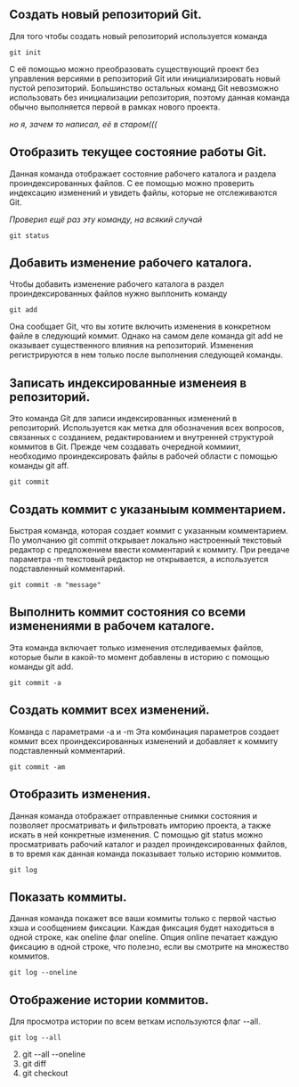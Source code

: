 ## Cоздать новый репозиторий Git.

Для того чтобы создать новый репозиторий используется команда

    git init

С её помощью можно преобразовать существующий проект без управления версиями в репозиторий Git или инициализировать новый пустой репозиторий.
Большинство остальных команд Git невозможно использовать без инициализации репозитория, поэтому данная команда обычно выполняется первой в рамках нового проекта.

*но я, зачем то написал, её в старом(((*

## Отобразить текущее состояние работы Git.

Данная команда отображает состояние рабочего каталога и раздела проиндексированных файлов. С ее помощью можно проверить индексацию изменений и увидеть файлы, которые не отслеживаются Git.

*Проверил ещё раз эту команду, на всякий случай*

    git status

## Добавить изменение рабочего каталога.

Чтобы добавить изменение рабочего каталога в раздел проиндексированных файлов нужно выплонить команду

    git add

Она сообщает Git, что вы хотите включить изменения в конкретном файле в следующий коммит. Однако на самом деле команда git add не оказывает существенного влияния на репозиторий. Изменения регистрируются в нем только после выполнения следующей команды.

## Записать индексированные изменеия в репозиторий.

Это команда Git для записи индексированных изменений в репозиторий. Используется как метка для обозначения всех вопросов, связанных с созданием, редактированием и внутренней структурой коммитов в Git. Прежде чем создавать очередной коммиит, необходимо проиндексировать файлы в рабочей области с помощью команды git aff.

    git commit

## Создать коммит с указаныым комментарием.

Быстрая команда, которая создает коммит с указанным комментарием. По умолчанию git commit открывает локально настроенный текстовый редактор с предложением ввести комментарий к коммиту. При реедаче параметра -m текстовый редактор не открывается, а используется подставленный комментарий.

    git commit -m "message"

## Выполнить коммит состояния со всеми изменениями в рабочем каталоге.

Эта команда включает только изменения отследиваемых файлов, которые были в какой-то момент добавлены в историю с помощью команды git add.

    git commit -a

## Создать коммит всех изменений.
Команда с параметрами -a и -m
Эта комбинация параметров создает коммит всех проиндексированных изменений и добавляет к коммиту подставленный комментарий.

    git commit -am

## Отобразить изменения.

Данная команда отображает отправленные снимки состояния и позволяет просматривать и фильтровать имторию проекта, а также искать в ней конкретные изменения. С помощью git status можно просматривать рабочий каталог и раздел проиндексированных файлов, в то время как данная команда показывает только историю коммитов.

    git log

## Показать коммиты.

Данная команда покажет все ваши коммиты только с первой частью хэша и сообщением фиксации. Каждая фиксация будет находиться в одной строке, как oneline флаг oneline. Опция online печатает каждую фиксацию в одной строке, что полезно, если вы смотрите на множество коммитов.

    git log --oneline

## Отображение истории коммитов.

Для просмотра истории по всем веткам используются флаг --all.

    git log --all

2. git --all --oneline
4. git diff
6. git checkout
